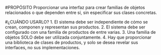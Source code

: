 #PROPÓSITO
    Proporcionar una interfaz para crear familias de objetos relacionados o que dependen entre sí, 
    sin especificar sus clases concretas. 

#¿CUÁNDO USARLO?
    1. El sistema debe ser independiente de cómo se crean, componen y representan sus productos.
    2. El sistema debe ser configurado con una familia de productos de entre varias. 
    3. Una familia de objetos SOLO debe ser utilizada conjuntamente.
    4. Hay que proporcionar una biblioteca de clases de productos, y solo se desea revelar sus interfaces, no sus implementaciones. 


